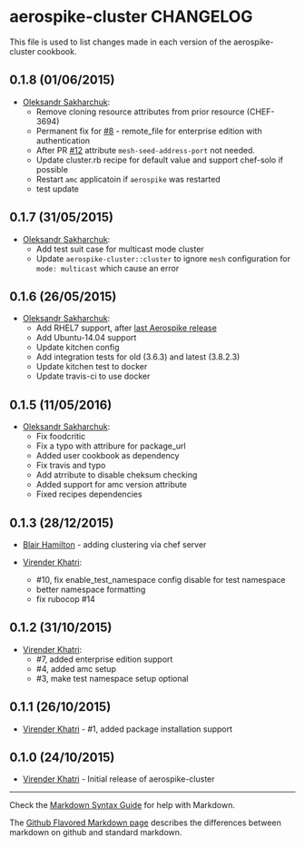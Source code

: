 aerospike-cluster CHANGELOG
===========================

This file is used to list changes made in each version of the aerospike-cluster cookbook.

0.1.8 (01/06/2015)
------------------

- [Oleksandr Sakharchuk](https://github.com/pioneerit):
  - Remove cloning resource attributes from prior resource (CHEF-3694)
  - Permanent fix for [#8](https://github.com/vkhatri/chef-aerospike-cluster/issues/8) - remote_file for enterprise edition with authentication
  - After PR [#12](https://github.com/vkhatri/chef-aerospike-cluster/pull/12) attribute `mesh-seed-address-port` not needed.
  - Update cluster.rb recipe for default value and support chef-solo if possible
  - Restart `amc` applicatoin if `aerospike` was restarted
  - test update

0.1.7 (31/05/2015)
------------------

- [Oleksandr Sakharchuk](https://github.com/pioneerit):
  - Add test suit case for multicast mode cluster
  - Update `aerospike-cluster::cluster` to ignore `mesh` configuration for `mode: multicast` which cause an error

0.1.6 (26/05/2015)
------------------

- [Oleksandr Sakharchuk](https://github.com/pioneerit):
  - Add RHEL7 support, after [last Aerospike release](http://www.aerospike.com/download/server/notes.html#3.8.2.1)
  - Add Ubuntu-14.04 support
  - Update kitchen config
  - Add integration tests for old (3.6.3) and latest (3.8.2.3)
  - Update kitchen test to docker
  - Update travis-ci to use docker

0.1.5 (11/05/2016)
------------------

- [Oleksandr Sakharchuk](https://github.com/pioneerit):
  - Fix foodcritic
  - Fix a typo with attribure for package_url
  - Added user cookbook as dependency
  - Fix travis and typo
  - Add atrribute to disable cheksum checking
  - Added support for amc version attribute
  - Fixed recipes dependencies

0.1.3 (28/12/2015)
------------------

- [Blair Hamilton](https://github.com/blairham) - adding clustering via chef server

- [Virender Khatri](https://github.com/vkhatri):
  - #10, fix enable_test_namespace config disable for test namespace
  - better namespace formatting
  - fix rubocop #14

0.1.2 (31/10/2015)
------------------

- [Virender Khatri](https://github.com/vkhatri):
  - #7, added enterprise edition support
  - #4, added amc setup
  - #3, make test namespace setup optional

0.1.1 (26/10/2015)
------------------

- [Virender Khatri](https://github.com/vkhatri) - #1, added package installation support

0.1.0 (24/10/2015)
------------------

- [Virender Khatri](https://github.com/vkhatri) - Initial release of aerospike-cluster

- - -
Check the [Markdown Syntax Guide](http://daringfireball.net/projects/markdown/syntax) for help with Markdown.

The [Github Flavored Markdown page](http://github.github.com/github-flavored-markdown/) describes the differences between markdown on github and standard markdown.
